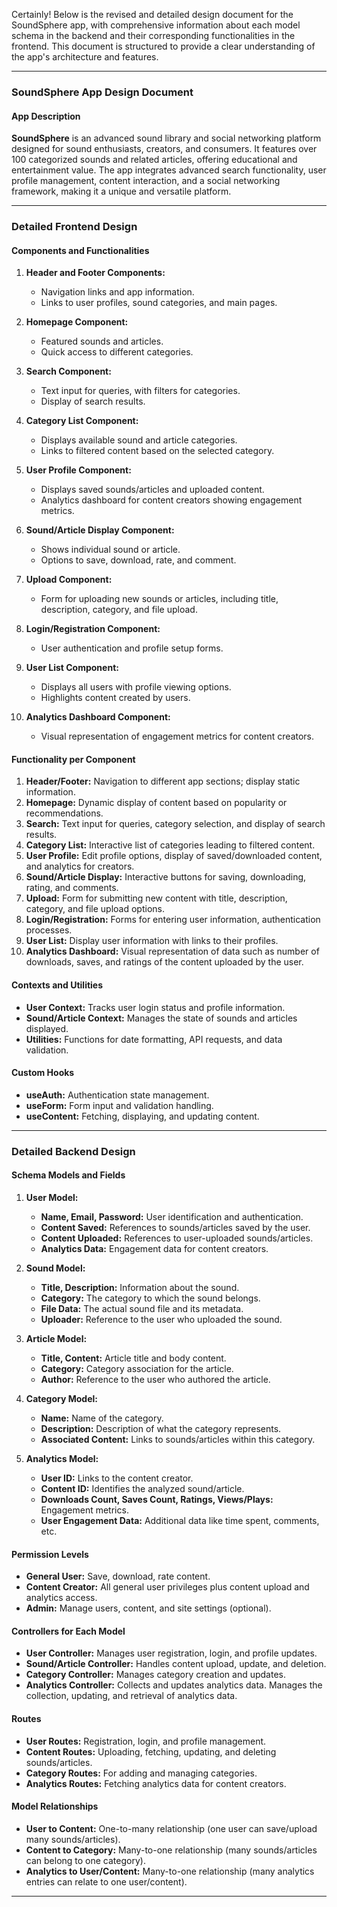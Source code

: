 Certainly! Below is the revised and detailed design document for the SoundSphere app, with comprehensive information about each model schema in the backend and their corresponding functionalities in the frontend. This document is structured to provide a clear understanding of the app's architecture and features.

---

### SoundSphere App Design Document

#### App Description

**SoundSphere** is an advanced sound library and social networking platform designed for sound enthusiasts, creators, and consumers. It features over 100 categorized sounds and related articles, offering educational and entertainment value. The app integrates advanced search functionality, user profile management, content interaction, and a social networking framework, making it a unique and versatile platform.

---

### Detailed Frontend Design

#### Components and Functionalities

1. **Header and Footer Components:**

   - Navigation links and app information.
   - Links to user profiles, sound categories, and main pages.

2. **Homepage Component:**

   - Featured sounds and articles.
   - Quick access to different categories.

3. **Search Component:**

   - Text input for queries, with filters for categories.
   - Display of search results.

4. **Category List Component:**

   - Displays available sound and article categories.
   - Links to filtered content based on the selected category.

5. **User Profile Component:**

   - Displays saved sounds/articles and uploaded content.
   - Analytics dashboard for content creators showing engagement metrics.

6. **Sound/Article Display Component:**

   - Shows individual sound or article.
   - Options to save, download, rate, and comment.

7. **Upload Component:**

   - Form for uploading new sounds or articles, including title, description, category, and file upload.

8. **Login/Registration Component:**

   - User authentication and profile setup forms.

9. **User List Component:**

   - Displays all users with profile viewing options.
   - Highlights content created by users.

10. **Analytics Dashboard Component:**
    - Visual representation of engagement metrics for content creators.

#### Functionality per Component

1. **Header/Footer:** Navigation to different app sections; display static information.
2. **Homepage:** Dynamic display of content based on popularity or recommendations.
3. **Search:** Text input for queries, category selection, and display of search results.
4. **Category List:** Interactive list of categories leading to filtered content.
5. **User Profile:** Edit profile options, display of saved/downloaded content, and analytics for creators.
6. **Sound/Article Display:** Interactive buttons for saving, downloading, rating, and comments.
7. **Upload:** Form for submitting new content with title, description, category, and file upload options.
8. **Login/Registration:** Forms for entering user information, authentication processes.
9. **User List:** Display user information with links to their profiles.
10. **Analytics Dashboard:** Visual representation of data such as number of downloads, saves, and ratings of the content uploaded by the user.

#### Contexts and Utilities

- **User Context:** Tracks user login status and profile information.
- **Sound/Article Context:** Manages the state of sounds and articles displayed.
- **Utilities:** Functions for date formatting, API requests, and data validation.

#### Custom Hooks

- **useAuth:** Authentication state management.
- **useForm:** Form input and validation handling.
- **useContent:** Fetching, displaying, and updating content.

---

### Detailed Backend Design

#### Schema Models and Fields

1. **User Model:**

   - **Name, Email, Password:** User identification and authentication.
   - **Content Saved:** References to sounds/articles saved by the user.
   - **Content Uploaded:** References to user-uploaded sounds/articles.
   - **Analytics Data:** Engagement data for content creators.

2. **Sound Model:**

   - **Title, Description:** Information about the sound.
   - **Category:** The category to which the sound belongs.
   - **File Data:** The actual sound file and its metadata.
   - **Uploader:** Reference to the user who uploaded the sound.

3. **Article Model:**

   - **Title, Content:** Article title and body content.
   - **Category:** Category association for the article.
   - **Author:** Reference to the user who authored the article.

4. **Category Model:**

   - **Name:** Name of the category.
   - **Description:** Description of what the category represents.
   - **Associated Content:** Links to sounds/articles within this category.

5. **Analytics Model:**
   - **User ID:** Links to the content creator.
   - **Content ID:** Identifies the analyzed sound/article.
   - **Downloads Count, Saves Count, Ratings, Views/Plays:** Engagement metrics.
   - **User Engagement Data:** Additional data like time spent, comments, etc.

#### Permission Levels

- **General User:** Save, download, rate content.
- **Content Creator:** All general user privileges plus content upload and analytics access.
- **Admin:** Manage users, content, and site settings (optional).

#### Controllers for Each Model

- **User Controller:** Manages user registration, login, and profile updates.
- **Sound/Article Controller:** Handles content upload, update, and deletion.
- **Category Controller:** Manages category creation and updates.
- **Analytics Controller:** Collects and updates analytics data. Manages the collection, updating, and retrieval of analytics data.

#### Routes

- **User Routes:** Registration, login, and profile management.
- **Content Routes:** Uploading, fetching, updating, and deleting sounds/articles.
- **Category Routes:** For adding and managing categories.
- **Analytics Routes:** Fetching analytics data for content creators.

#### Model Relationships

- **User to Content:** One-to-many relationship (one user can save/upload many sounds/articles).
- **Content to Category:** Many-to-one relationship (many sounds/articles can belong to one category).
- **Analytics to User/Content:** Many-to-one relationship (many analytics entries can relate to one user/content).

---
